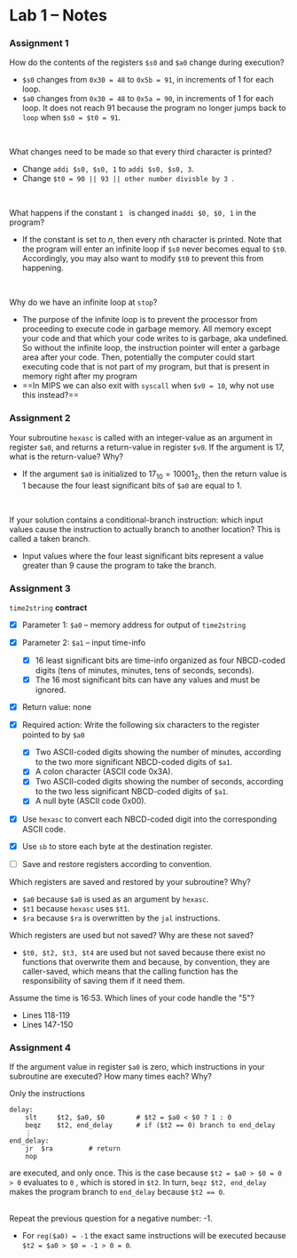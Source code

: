 # Lab 1 – Notes

### Assignment 1

How do the contents of the registers `$s0` and `$a0` change during execution?

- `$s0` changes from `0x30 = 48` to `0x5b = 91`, in increments of 1 for each loop.
- `$a0` changes from `0x30 = 48` to `0x5a = 90`, in increments of 1 for each loop. It does not reach 91 because the program no longer jumps back to `loop` when `$s0 = $t0 = 91`.

<br/>

What changes need to be made so that every third character is printed?

- Change `addi $s0, $s0, 1` to `addi $s0, $s0, 3`.
- Change `$t0 = 90 || 93 || other number divisble by 3 `.

<br/>

What happens if the constant `1 ` is changed in`addi $0, $0, 1` in the program?

- If the constant is set to $n$, then every $n$th character is printed. Note that the program will enter an infinite loop if `$s0` never becomes equal to `$t0`. Accordingly, you may also want to modify `$t0` to prevent this from happening.

<br/>

Why do we have an infinite loop at `stop`?

- The purpose of the infinite loop is to prevent the processor from proceeding to execute code in garbage memory. All memory except your code and that which your code writes to is garbage, aka undefined. So without the infinite loop, the instruction pointer will enter a garbage area after your code. Then, potentially the computer could start executing code that is not part of my program, but that is present in memory right after my program
- ==In MIPS we can also exit with `syscall` when `$v0 = 10`, why not use this instead?==



### Assignment 2

Your subroutine `hexasc` is called with an integer-value as an argument in register `$a0`, and returns a return-value in register `$v0`. If the argument is 17, what is the return-value? Why?

- If the argument `$a0` is initialized to $17_{10} = 10001_2$, then the return value is $1$ because the four least significant bits of `$a0` are equal to $1$.

<br/>

If your solution contains a conditional-branch instruction: which input values cause the
instruction to actually branch to another location? This is called a taken branch.

- Input values where the four least significant bits represent a value greater than 9 cause the program to take the branch.



### Assignment 3

`time2string` **contract**

- [x] Parameter 1: `$a0` – memory address for output of `time2string`
- [x] Parameter 2: `$a1` – input time-info
  - [x] 16 least significant bits are time-info organized as four NBCD-coded digits (tens of minutes, minutes, tens of seconds, seconds).
  - [x] The 16 most significant bits can have any values and must be ignored.
- [x] Return value: none
- [x] Required action: Write the following six characters to the register pointed to by `$a0`
  - [x] Two ASCII-coded digits showing the number of minutes, according to the two more significant NBCD-coded digits of `$a1`.
  - [x] A colon character (ASCII code 0x3A).
  - [x] Two ASCII-coded digits showing the number of seconds, according to the two less significant NBCD-coded digits of `$a1`.
  - [x] A null byte (ASCII code 0x00).
- [x] Use `hexasc` to convert each NBCD-coded digit into the corresponding ASCII code.
- [x] Use `sb` to store each byte at the destination register.
- [ ] Save and restore registers according to convention.



Which registers are saved and restored by your subroutine? Why?

- `$a0` because `$a0` is used as an argument by `hexasc`.
- `$t1` because `hexasc` uses `$t1`.
- `$ra` because `$ra` is overwritten by the `jal` instructions. 



Which registers are used but not saved? Why are these not saved?

- `$t0, $t2, $t3, $t4` are used but not saved because there exist no functions that overwrite them and because, by convention, they are caller-saved, which means that the calling function has the responsibility of saving them if it need them.



Assume the time is 16:53. Which lines of your code handle the "5"?

- Lines 118-119
- Lines 147-150



### Assignment 4

If the argument value in register `$a0` is zero, which instructions in your subroutine are
executed? How many times each? Why?

Only the instructions

```
delay:
	slt		$t2, $a0, $0		# $t2 = $a0 < $0 ? 1 : 0
	beqz	$t2, end_delay		# if ($t2 == 0) branch to end_delay
	⋮
end_delay:
	jr	$ra			# return
	nop
```

are executed, and only once. This is the case because `$t2 = $a0 > $0 = 0 > 0` evaluates to `0` , which is stored in `$t2`. In turn, `beqz $t2, end_delay` makes the program branch to `end_delay` because `$t2 == 0`.

<br/>Repeat the previous question for a negative number: -1.

- For `reg($a0) = -1` the exact same instructions will be executed because `$t2 = $a0 > $0 = -1 > 0 = 0`. 

